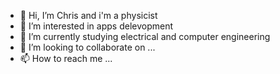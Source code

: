 - 👋 Hi, I’m  Chris and i'm a physicist
- 👀 I’m interested in apps delevopment
- 🌱 I’m currently studying electrical and computer engineering
- 💞️ I’m looking to collaborate on ...
- 📫 How to reach me ...

<!---
ChristosMSymeonidis/ChristosMSymeonidis is a ✨ special ✨ repository because its `README.md` (this file) appears on your GitHub profile.
You can click the Preview link to take a look at your changes.
--->
